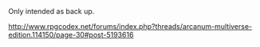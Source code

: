 Only intended as back up.

http://www.rpgcodex.net/forums/index.php?threads/arcanum-multiverse-edition.114150/page-30#post-5193616
